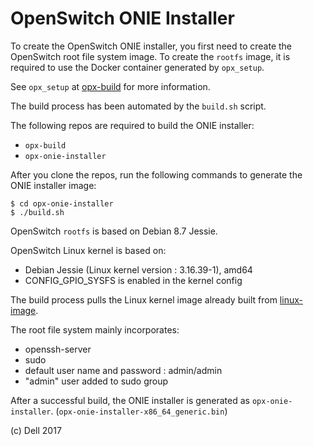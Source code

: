 OpenSwitch ONIE Installer
=========================

To create the OpenSwitch ONIE installer, you first need to
create the OpenSwitch root file system image. 
To create the `rootfs` image, it is required to use the Docker container 
generated by `opx_setup`.

See `opx_setup` at [opx-build](https://github.com/open-switch/opx-build) for more information.

The build process has been automated by the `build.sh` script.

The following repos are required to build the ONIE installer:
- `opx-build`
- `opx-onie-installer`

After you clone the repos, run the following commands to generate
the ONIE installer image:

    $ cd opx-onie-installer
    $ ./build.sh

OpenSwitch `rootfs` is based on Debian 8.7 Jessie.

OpenSwitch Linux kernel is based on:
- Debian Jessie (Linux kernel version : 3.16.39-1), amd64
- CONFIG_GPIO_SYSFS is enabled in the kernel config

The build process pulls the Linux kernel image already built from
[linux-image](https://dell-networking.bintray.com/opx-apt/pool/jessie/linux-image/).

The root file system mainly incorporates:
- openssh-server
- sudo
- default user name and password : admin/admin
- "admin" user added to sudo group

After a successful build, the ONIE installer is generated as `opx-onie-installer`.
(`opx-onie-installer-x86_64_generic.bin`)

(c) Dell 2017
